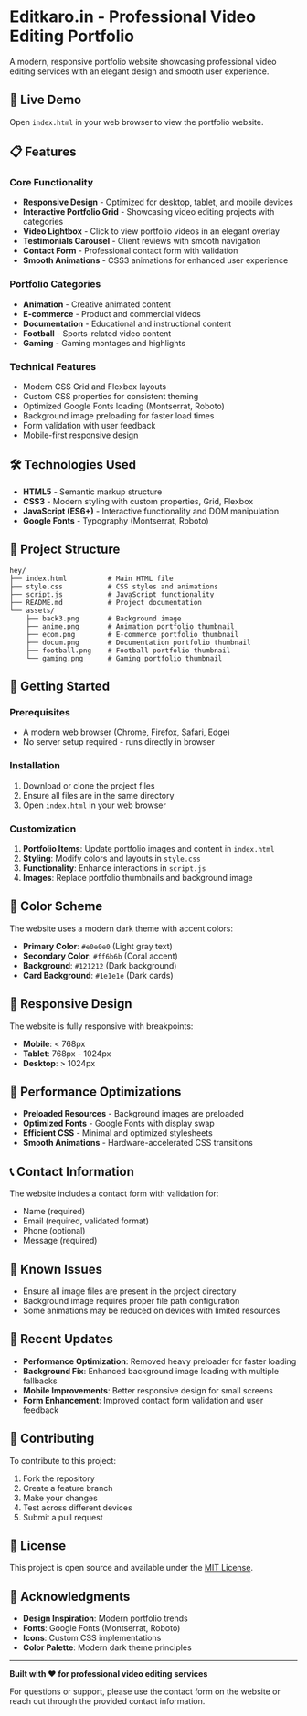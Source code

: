 # Editkaro.in - Professional Video Editing Portfolio

A modern, responsive portfolio website showcasing professional video editing services with an elegant design and smooth user experience.

## 🚀 Live Demo

Open `index.html` in your web browser to view the portfolio website.

## 📋 Features

### Core Functionality
- **Responsive Design** - Optimized for desktop, tablet, and mobile devices
- **Interactive Portfolio Grid** - Showcasing video editing projects with categories
- **Video Lightbox** - Click to view portfolio videos in an elegant overlay
- **Testimonials Carousel** - Client reviews with smooth navigation
- **Contact Form** - Professional contact form with validation
- **Smooth Animations** - CSS3 animations for enhanced user experience

### Portfolio Categories
- **Animation** - Creative animated content
- **E-commerce** - Product and commercial videos
- **Documentation** - Educational and instructional content
- **Football** - Sports-related video content
- **Gaming** - Gaming montages and highlights

### Technical Features
- Modern CSS Grid and Flexbox layouts
- Custom CSS properties for consistent theming
- Optimized Google Fonts loading (Montserrat, Roboto)
- Background image preloading for faster load times
- Form validation with user feedback
- Mobile-first responsive design

## 🛠️ Technologies Used

- **HTML5** - Semantic markup structure
- **CSS3** - Modern styling with custom properties, Grid, Flexbox
- **JavaScript (ES6+)** - Interactive functionality and DOM manipulation
- **Google Fonts** - Typography (Montserrat, Roboto)

## 📁 Project Structure

```
hey/
├── index.html          # Main HTML file
├── style.css           # CSS styles and animations
├── script.js           # JavaScript functionality
├── README.md           # Project documentation
└── assets/
    ├── back3.png       # Background image
    ├── anime.png       # Animation portfolio thumbnail
    ├── ecom.png        # E-commerce portfolio thumbnail
    ├── docum.png       # Documentation portfolio thumbnail
    ├── football.png    # Football portfolio thumbnail
    └── gaming.png      # Gaming portfolio thumbnail
```

## 🚀 Getting Started

### Prerequisites
- A modern web browser (Chrome, Firefox, Safari, Edge)
- No server setup required - runs directly in browser

### Installation
1. Download or clone the project files
2. Ensure all files are in the same directory
3. Open `index.html` in your web browser

### Customization
1. **Portfolio Items**: Update portfolio images and content in `index.html`
2. **Styling**: Modify colors and layouts in `style.css`
3. **Functionality**: Enhance interactions in `script.js`
4. **Images**: Replace portfolio thumbnails and background image

## 🎨 Color Scheme

The website uses a modern dark theme with accent colors:
- **Primary Color**: `#e0e0e0` (Light gray text)
- **Secondary Color**: `#ff6b6b` (Coral accent)
- **Background**: `#121212` (Dark background)
- **Card Background**: `#1e1e1e` (Dark cards)

## 📱 Responsive Design

The website is fully responsive with breakpoints:
- **Mobile**: < 768px
- **Tablet**: 768px - 1024px
- **Desktop**: > 1024px

## 🔧 Performance Optimizations

- **Preloaded Resources** - Background images are preloaded
- **Optimized Fonts** - Google Fonts with display swap
- **Efficient CSS** - Minimal and optimized stylesheets
- **Smooth Animations** - Hardware-accelerated CSS transitions

## 📞 Contact Information

The website includes a contact form with validation for:
- Name (required)
- Email (required, validated format)
- Phone (optional)
- Message (required)

## 🐛 Known Issues

- Ensure all image files are present in the project directory
- Background image requires proper file path configuration
- Some animations may be reduced on devices with limited resources

## 🔄 Recent Updates

- **Performance Optimization**: Removed heavy preloader for faster loading
- **Background Fix**: Enhanced background image loading with multiple fallbacks
- **Mobile Improvements**: Better responsive design for small screens
- **Form Enhancement**: Improved contact form validation and user feedback

## 🤝 Contributing

To contribute to this project:
1. Fork the repository
2. Create a feature branch
3. Make your changes
4. Test across different devices
5. Submit a pull request

## 📄 License

This project is open source and available under the [MIT License](LICENSE).

## 🙏 Acknowledgments

- **Design Inspiration**: Modern portfolio trends
- **Fonts**: Google Fonts (Montserrat, Roboto)
- **Icons**: Custom CSS implementations
- **Color Palette**: Modern dark theme principles

---

**Built with ❤️ for professional video editing services**

For questions or support, please use the contact form on the website or reach out through the provided contact information.
